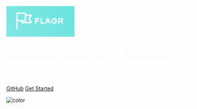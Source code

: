 <img src="images/logo.png" width="180">

<p style="color: white; font-size: 1.6em">
Open source feature flagging, A/B testing, <br>
and dynamic configuration microservice in Go.
<br>
<br>
</p>

[GitHub](https://github.com/checkr/flagr)
[Get Started](home)

![color](#74e5e0)
